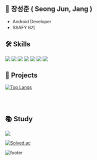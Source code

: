 ## 🌈 장성준 ( Seong Jun, Jang )
- Android Developer
- SSAFY 6기

## 🛠 Skills
<p>
<img src="https://img.shields.io/badge/Android-6DB33F?style=flat-square&logo=Android&logoColor=white"/>
<img src="https://img.shields.io/badge/Kotlin-3178C6?style=flat-square&logo=Kotlin&logoColor=white"/>
<img src="https://img.shields.io/badge/Java-E0234E?style=flat-square&logo=Java&logoColor=white"/>
<img src="https://img.shields.io/badge/Vue.js-11B48A?style=flat-square&logo=Vue.js&logoColor=white"/>
<img src="https://img.shields.io/badge/Node.js-4e4e4e?style=flat-square&logo=Node.js&logoColor=white"/>
<img src="https://img.shields.io/badge/Javascript-F7Df1E?style=flat-square&logo=javascript&logoColor=black"/>
<img src="https://img.shields.io/badge/Mysql-3178C6?style=flat-square&logo=MySql&logoColor=white"/>
</p>
  
## 📂 Projects

[![Top Langs](https://github-readme-stats.vercel.app/api/top-langs/?username=5y145&layout=compact)](https://github.com/5y145/github-readme-stats)

<br/><br/>

## 📚 Study

<a href="https://velog.io/@5y145"><img src="https://img.shields.io/badge/velog-11B48A?style=flat-square&logo=Vimeo&logoColor=white"/></a>

[![Solved.ac](http://mazassumnida.wtf/api/generate_badge?boj=5y145)](https://solved.ac/profile/5y145)

![footer](https://capsule-render.vercel.app/api?type=waving&&color=auto&height=100&section=footer&fontSize=90)
